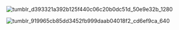 
![tumblr_d393321a392b125f440c06c20b0dc51d_50e9e32b_1280](https://github.com/lycaenidaer/lycaenidaer/assets/156435861/00b6249b-f7cb-47c8-afaf-9bd6d908b97a)


![tumblr_919965cb85dd3452fb999daab04018f2_cd6ef9ca_640](https://github.com/lycaenidaer/lycaenidaer/assets/156435861/da0cf264-490c-4add-a2c4-98ba25be73d2)
